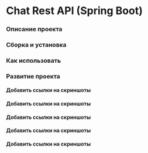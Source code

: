 # Chat Rest API (Spring Boot)
### Описание проекта
### Сборка и установка
### Как использовать
### Развитие проекта
#### Добавить ссылки на скриншоты 
#### Добавить ссылки на скриншоты 
#### Добавить ссылки на скриншоты 
#### Добавить ссылки на скриншоты 
#### Добавить ссылки на скриншоты 

